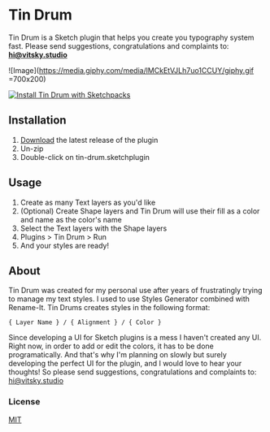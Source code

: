 # Tin Drum
Tin Drum is a Sketch plugin that helps you create you typography system fast.
Please send suggestions, congratulations and complaints to: **hi@vitsky.studio**

![Image](https://media.giphy.com/media/lMCkEtVJLh7uo1CCUY/giphy.gif  =700x200)

[![Install Tin Drum with Sketchpacks](http://sketchpacks-com.s3.amazonaws.com/assets/badges/sketchpacks-badge-install.png "Install Tin Drum with Sketchpacks")](https://www.sketchpacks.com/VitskyDs/tin-drum/install)

## Installation
1. [Download](https://api.sketchpacks.com/v1/plugins/studio.vitsky.tin-drum/download) the latest release of the plugin
2. Un-zip
3. Double-click on tin-drum.sketchplugin

## Usage
1. Create as many Text layers as you'd like
2. (Optional) Create Shape layers and Tin Drum will use their fill as a color and name as the color's name
3. Select the Text layers with the Shape layers
4. Plugins > Tin Drum > Run
5. And your styles are ready!

## About
Tin Drum was created for my personal use after years of frustratingly trying to manage my text styles. I used to use Styles Generator combined with Rename-It.
Tin Drums creates styles in the following format:

```{ Layer Name } / { Alignment } / { Color }```

Since developing a UI for Sketch plugins is a mess I haven't created any UI. Right now, in order to add or edit the colors, it has to be done programatically. And that's why I'm planning on slowly but surely developing the perfect UI for the plugin, and I would love to hear your thoughts! So please send suggestions, congratulations and complaints to:
hi@vitsky.studio


### License
[MIT](https://choosealicense.com/licenses/mit/)
